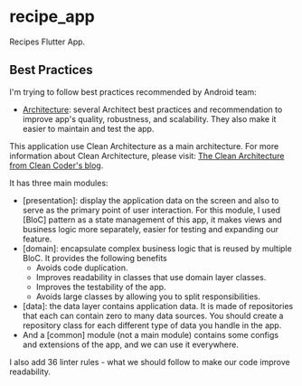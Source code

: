# recipe_app

Recipes Flutter App.

## Best Practices
I'm trying to follow best practices recommended by Android team:
- [Architecture](https://developer.android.com/topic/architecture/recommendations): several Architect best practices and recommendation to improve app's quality, robustness, and scalability. They also make it easier to maintain and test the app.

This application use Clean Architecture as a main architecture.
For more information about Clean Architecture, please visit: 
[The Clean Architecture from Clean Coder's blog](https://blog.cleancoder.com/uncle-bob/2012/08/13/the-clean-architecture.html).

It has three main modules:
- [presentation]: display the application data on the screen and also to serve as the primary point of user interaction. For this module, I used [BloC] pattern as a state management of this app, it makes views and business logic more separately, easier for testing and expanding our feature. 
- [domain]: encapsulate complex business logic that is reused by multiple BloC. It provides the following benefits
    - Avoids code duplication.
    - Improves readability in classes that use domain layer classes.
    - Improves the testability of the app.
    - Avoids large classes by allowing you to split responsibilities.
- [data]: the data layer contains application data. It is made of repositories that each can contain zero to many data sources. You should create a repository class for each different type of data you handle in the app.
- And a [common] module (not a main module) contains some configs and extensions of the app, and we can use it everywhere.

I also add 36 linter rules - what we should follow to make our code improve readability.


